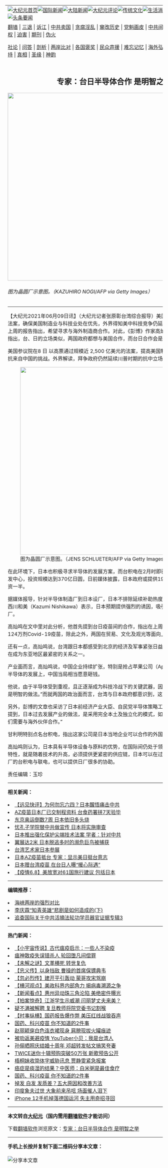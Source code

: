 <a name="1" id="1" target="_blank"></a><span id="1"></span>
<table align=center border="0"><tr><td colspan="2" VALIGN=TOP><a href="https://github.com/abrwif329/djy/blob/master/gb/nf1351518.md#1"><img src="https://raw.githubusercontent.com/abrwif329/www/master/t/djy/1.jpg" title="大纪元首页" alt="大纪元首页"></a><a href="https://github.com/abrwif329/djy/blob/master/gb/n24hr.md#1"><img src="https://raw.githubusercontent.com/abrwif329/www/master/t/djy/3.jpg" title="国际新闻" alt="国际新闻"></a><a href="https://github.com/abrwif329/djy/blob/master/gb/nsc413.md#1"><img src="https://raw.githubusercontent.com/abrwif329/www/master/t/djy/4.jpg" title="大陆新闻" alt="大陆新闻"></a><a href="https://github.com/abrwif329/djy/blob/master/gb/news392.md#1"><img src="https://raw.githubusercontent.com/abrwif329/www/master/t/djy/5.jpg" title="大纪元评论" alt="大纪元评论"></a><a href="https://github.com/abrwif329/djy/blob/master/gb/news2007.md#1"><img src="https://raw.githubusercontent.com/abrwif329/www/master/t/djy/6.jpg" title="传统文化" alt="传统文化"></a><a href="https://github.com/abrwif329/djy/blob/master/gb/news2008.md#1"><img src="https://raw.githubusercontent.com/abrwif329/www/master/t/djy/7.jpg" title="生活消费" alt="生活消费"></a><a href="https://github.com/abrwif329/djy/blob/master/gb/ncyule.md#1"><img src="https://raw.githubusercontent.com/abrwif329/www/master/t/djy/8.jpg" title="娱乐休闲" alt="娱乐休闲"></a><a href="https://github.com/abrwif329/djy/blob/master/gb/nsc1002.md#1"><img src="https://raw.githubusercontent.com/abrwif329/www/master/t/djy/9.jpg" title="健康" alt="健康"></a><a href="https://github.com/abrwif329/djy/blob/master/gb/nf6092.md#1"><img src="https://raw.githubusercontent.com/abrwif329/www/master/t/djy/10a.jpg" title="独家" alt="独家"></a><a href="https://github.com/abrwif329/djy/blob/master/gb/nf4514.md#1"><img src="https://raw.githubusercontent.com/abrwif329/www/master/t/djy/12a.jpg" title="头条要闻" alt="头条要闻"></a></td></tr>
<tr><td colspan="2" VALIGN=TOP><a target="_blank" href="https://github.com/abrwif329/www/blob/master/README.md?zsrh#1">翻墙</a> | <a target="_blank" href="https://github.com/abrwif329/djy/blob/master/gb/nf5657.md#1">三退</a> | <a target="_blank" href="https://github.com/abrwif329/djy/blob/master/gb/nf6124.md#1">诉江</a> | <a target="_blank" href="https://github.com/abrwif329/djy/blob/master/gb/nf1176117.md#1">中共卖国</a> | <a target="_blank" href="https://github.com/abrwif329/djy/blob/master/gb/nf5773.md#1">贪腐淫乱</a> | <a target="_blank" href="https://github.com/abrwif329/djy/blob/master/gb/nf1176115.md#1">窜改历史</a> | <a target="_blank" href="https://github.com/abrwif329/djy/blob/master/gb/nf1176107.md#1">党魁画皮</a> | <a target="_blank" href="https://github.com/abrwif329/djy/blob/master/gb/nf1320400.md#1">中共间谍</a> | <a target="_blank" href="https://github.com/abrwif329/djy/blob/master/gb/nf1176114.md#1">破坏传统</a> | <a target="_blank" href="https://github.com/abrwif329/ntdtv/blob/master/gb/prog447_1.md#1">恶贯满盈</a> | <a target="_blank" href="https://github.com/abrwif329/djy/blob/master/gb/ncid278.md#1">人权</a> | <a target="_blank" href="https://github.com/abrwif329/djy/blob/master/gb/nf1176111.md#1">迫害</a> | <a target="_blank" href="https://gitlab.com/szzdlab/mh-qikan/blob/master/README.md#1">期刊</a> | <a target="_blank" href="https://github.com/abrwif329/djy/blob/master/gb/nf5562.md#1">伪火</a></p><p><a target="_blank" href="https://github.com/abrwif329/djy/blob/master/gb/9p.md#1">社论</a> | <a target="_blank" href="https://github.com/abrwif329/djy/blob/master/gb/nf4378.md#1">问答</a> | <a target="_blank" href="https://github.com/abrwif329/djy/blob/master/gb/nf5792.md#1">剖析</a> | <a target="_blank" href="https://github.com/abrwif329/djy/blob/master/gb/nf5735.md#1">两岸比对</a> | <a target="_blank" href="https://github.com/abrwif329/djy/blob/master/gb/nf6119.md#1">各国褒奖</a> | <a target="_blank" href="https://github.com/abrwif329/djy/blob/master/gb/nf6120.md#1">民众声援</a> | <a target="_blank" href="https://github.com/abrwif329/djy/blob/master/gb/nf1188594.md#1">难忘记忆</a> | <a target="_blank" href="https://github.com/abrwif329/djy/blob/master/gb/nf3180.md#1">海外弘传</a> | <a target="_blank" href="https://github.com/abrwif329/djy/blob/master/gb/nf5410.md#1">万人上访</a> | <a target="_blank" href="https://github.com/abrwif329/www/blob/master/README.md?zsrh#1">平台首页</a> | <a target="_blank" href="https://github.com/abrwif329/djy/blob/master/gb/nf4386.md#1">支持</a> | <a target="_blank" href="https://github.com/abrwif329/djy/blob/master/gb/nf4389.md#1">真相</a> | <a target="_blank" href="https://github.com/abrwif329/djy/blob/master/gb/nf5790.md#1">圣缘</a> | <a target="_blank" href="https://github.com/abrwif329/djy/blob/master/gb/nf4786.md#1">神韵</a></td></tr>
<tr><td VALIGN=TOP width="626"><h2 align=center>专家：台日半导体合作 是明智之举</h2>
<img width="600" src="https://i.epochtimes.com/assets/uploads/2021/06/id13010196-501858-600x400.jpg" />
<h6>图为晶圆厂示意图。（KAZUHIRO NOGI/AFP via Getty Images）
</h6>
<hr>
<p>【大纪元2021年06月09日讯】（大纪元记者张原彰台湾综合报导）美国拜登政府日前再提抗中法案，确保美国制造业与科技业处在优先，外界得知美中科技竞争仍延续，而<ahref="https://github.com/abrwif329/djy/blob/master/gb/tag/%E6%97%A5%E6%9C%AC.md#1">日本</a>经济产业省在上周的报告指出，希望寻求与海外制造商合作。对此，《彭博》作家高灿鸣（Tim Culpan）撰文指出，台、日的立场类似，两国政府都想与美国合作，而台日合作会是明智的做法。</p>
<p>美国参议院在8 日 以高票通过规模近 2,500 亿美元的法案，提高美国制造业和科技投资，以对抗来自中国的挑战。外界解读，拜争政府仍然延续川普时期的抗中立场。</p>
<figure id="attachment_13010197" aria-describedby="caption-attachment-13010197" style="width: 600px" class="wp-caption aligncenter"><a target="_blank" href="https://i.epochtimes.com/assets/uploads/2021/06/id13010197-501859.jpg"><img class="size-large wp-image-13010197" src="https://i.epochtimes.com/assets/uploads/2021/06/id13010197-501859-600x400.jpg" alt="" width="600" b="400" /></a><figcaption id="caption-attachment-13010197" class="wp-caption-text">图为晶圆厂示意图。（JENS SCHLUETER/AFP via Getty Images）</figcaption></figure>
<p>在此环境下，<ahref="https://github.com/abrwif329/djy/blob/master/gb/tag/%E6%97%A5%E6%9C%AC.md#1">日本</a>也积极寻求半导体的发展方案，而台积电在2月时即已传出，将在日本设立研发中心，投资规模达到370亿日圆，日前媒体披露，日本政府或提供190亿日元的补助，等于出资一半。</p>
<p>据媒体报导，针对半导体制造厂到日本设厂，日本不排除延续补助热度，据日本IT产业部门主管西川和美（Kazumi Nishikawa）表示，日本预期提供强烈的诱因，吸引海外晶圆厂来日本设厂。</p>
<p>高灿鸣在文中里对此分析，他首先提到台日疫苗间的合作，指出在上周时，日本向台湾捐赠了124万剂Covid-19疫苗，除此之外，两国在贸易、文化及观光等面向上的交流，都很密切。</p>
<p>还有一点，高灿鸣说，台湾跟日本都感受到北京的经济及军事紧张日益加剧，这使得台日关系正在成为东亚地区最紧密的关系之一。</p>
<p>产业面而言，高灿鸣说，中国企业持续扩张，特别是抢占苹果公司（Apple Inc.）的订单，而在半导体的发展上，中国当局相当愿意砸钱。</p>
<p>他说，由于半导体受到重视，且正逐渐成为科技冷战下的关键武器，因此，“日本与台湾合作将会是明智的做法。”而就两国的政治面而言，台湾与日本政府都意识到，这是需要与美国合作的。</p>
<p>另外，彭博的文章也采访了日本前经济产业大臣、自民党半导体策略工作小组领导人甘利明，他提到，日本过去发展产业的做法，是采用完全本土及独立化的模式，如今需要被改变，“我认为我们需要与海外伙伴合作。”</p>
<p>甘利明特别点名台积电，指出这家公司是日本当地企业可以合作的外国伙伴类型。</p>
<p>高灿鸣则认为，日本具有半导体设备与原料的优势，在国际间仍处于领导地位，而晶片制造有种特性，就是随着技术的升高，必须提供更紧密的供应链，日本可以在过程中加强合作关系，且台厂的台积电与联电，也可以提供日厂很多的协助。</p>
<p>责任编辑：玉珍</p>

<hr>


<strong>相关新闻：</strong>
<li><a href="https://github.com/abrwif329/djy/blob/master/gb/21/6/4/n12999736.md#1">【远见快评】为何勿忘六四？日本醒悟痛击中共</a></li>
<li><a href="https://github.com/abrwif329/djy/blob/master/gb/21/6/6/n13002942.md#1">AZ疫苗日本厂已交制程资料 台食药署拼7天验毕</a></li>
<li><a href="https://github.com/abrwif329/djy/blob/master/gb/21/6/6/n13002951.md#1">东京奥运倒数7周 日本依旧多头烧</a></li>
<li><a href="https://github.com/abrwif329/djy/blob/master/gb/21/6/6/n13003015.md#1">忧孔子学院替中共做宣传 日本将实施审查</a></li>
<li><a href="https://github.com/abrwif329/djy/blob/master/gb/21/6/6/n13003203.md#1">日本推出强化保护尖端技术法案 学者：针对中共</a></li>
<li><a href="https://github.com/abrwif329/djy/blob/master/gb/21/6/7/n13004235.md#1">翼展达2米 日本脱逃多时的濒危巨鸟被捕获</a></li>
<li><a href="https://github.com/abrwif329/djy/blob/master/gb/21/6/7/n13004317.md#1">台湾艺术家日本参展</a></li>
<li><a href="https://github.com/abrwif329/djy/blob/master/gb/21/6/7/n13005668.md#1">日本AZ疫苗抵台  专家：显示美日挺台意志</a></li>
<li><a href="https://github.com/abrwif329/djy/blob/master/gb/21/6/8/n13007172.md#1">日本赠台湾疫苗 在台日人曝“暖心际遇”</a></li>
<li><a href="https://github.com/abrwif329/djy/blob/master/gb/21/6/8/n13007207.md#1">【疫情6.8】美放宽对61国旅行建议 包括日本</a></li>
<hr>


<strong>编辑推荐：</strong>
<li><a href="https://github.com/abrwif329/djy/blob/master/gb/8/12/18/n2367165.md?dfh#1" target="_blank">海峡两岸的强烈对比</a></li><li><a href="https://github.com/tsiac2612/djy/blob/master/gb/18/4/8/n10285705.md#1" target="_blank">李庆霖“知青英雄”悲剧是如何造成的(下)</a></li><li><a href="https://github.com/tsiac2612/djy/blob/master/gb/13/9/18/n3966634.md#1" target="_blank">追查国际关于中共活摘法轮功学员器官证据专辑3</a></li>
<hr>

<strong>热门新闻：</strong>
<li><a href="https://github.com/abrwif329/djy/blob/master/gb/21/6/3/n12997286.md#1">【小宇宙传说】古代瘟疫启示：一些人不染疫</a></li>
<li><a href="https://github.com/abrwif329/djy/blob/master/gb/21/5/28/n12982017.md#1">瘟神散疫失误错杀人 轮回堕凡间偿罪</a></li>
<li><a href="https://github.com/abrwif329/djy/blob/master/gb/21/6/4/n12999902.md#1">【未解之谜】文革横死 转世复仇</a></li>
<li><a href="https://github.com/abrwif329/djy/blob/master/gb/21/6/1/n12992137.md#1">【忠义传】以身挡敌 曹操的首席保镖典韦</a></li>
<li><a href="https://github.com/abrwif329/djy/blob/master/gb/21/6/3/n12996820.md#1">【忽必烈传】建开平引轰动 蒙哥攻宋驾崩</a></li>
<li><a href="https://github.com/abrwif329/djy/blob/master/gb/21/6/8/n13008668.md#1">【横河观点】美政科界内部角力 揭病毒溯源之争</a></li>
<li><a href="https://github.com/abrwif329/djy/blob/master/gb/21/6/8/n13008558.md#1">【新闻看点】惠州异动珠三角沦陷 美绝密件曝光</a></li>
<li><a href="https://github.com/abrwif329/djy/blob/master/gb/21/6/8/n13006411.md#1">【拍案惊奇】江浙学生示威潮 闫丽梦丈夫来美？</a></li>
<li><a href="https://github.com/abrwif329/djy/blob/master/gb/21/6/7/n13005490.md#1">疑不满被解聘 复旦教师将院党委书记割喉</a></li>
<li><a href="https://github.com/abrwif329/djy/blob/master/gb/21/6/7/n13005980.md#1">【时事纵横】国药报告爆作弊 美压红线战狼吞声</a></li>
<li><a href="https://github.com/abrwif329/djy/blob/master/gb/21/6/6/n13003685.md#1">国药、科兴疫苗 你不知道的2件事</a></li>
<li><a href="https://github.com/abrwif329/djy/blob/master/gb/21/6/6/n13003693.md#1">赵丽颖穿白色连衣裙现身 肩膀现拔火罐痕迹</a></li>
<li><a href="https://github.com/abrwif329/djy/blob/master/gb/21/6/6/n13003512.md#1">被劝返美避疫情 YouTuber小贝：我是台湾人</a></li>
<li><a href="https://github.com/abrwif329/djy/blob/master/gb/21/6/7/n13006080.md#1">孙俪晒照庆结婚十周年 邓超转发帖文搞笑夸妻</a></li>
<li><a href="https://github.com/abrwif329/djy/blob/master/gb/21/6/7/n13003956.md#1">TWICE迷你十辑预购突破50万张 新歌预告公开</a></li>
<li><a href="https://github.com/abrwif329/djy/blob/master/gb/21/6/8/n13007127.md#1">梧桐妹收简体字威胁讯息 贾静雯紧急报案</a></li>
<li><a href="https://github.com/abrwif329/djy/blob/master/gb/21/6/5/n13001707.md#1">癌症是痰湿的结果？中医师：白米粥是最佳食疗</a></li>
<li><a href="https://github.com/abrwif329/djy/blob/master/gb/21/6/6/n13003685.md#1">国药、科兴疫苗 你不知道的2件事</a></li>
<li><a href="https://github.com/abrwif329/djy/blob/master/gb/21/6/7/n13003932.md#1">掉发 白发 发质差？五大原因和改善方法</a></li>
<li><a href="https://github.com/abrwif329/djy/blob/master/gb/21/6/8/n13006901.md#1">印度象夫过世 大象前来吊唁 场面催人泪下</a></li>
<li><a href="https://github.com/abrwif329/djy/blob/master/gb/21/6/7/n13004698.md#1">iPhone 12手机掉落德国运河 失主用奇招寻回</a></li>
<hr>

<strong>本文转自<a href="https://www.epochtimes.com">大纪元</a>（国内需用<a href="https://github.com/abrwif329/www/blob/master/README.md#8">翻墙软件</a>才能访问）</strong><p>下载<a href="https://github.com/abrwif329/www/blob/master/README.md#8">翻墙软件</a>浏览原文：<a href="https://www.epochtimes.com/gb/21/6/9/n13010194.htm">专家：台日半导体合作 是明智之举</a></p><hr>

<strong>手机上长按并复制下面二维码分享本文章：</strong><br><br><img src="https://chart.apis.google.com/chart?cht=qr&chs=240x240&choe=UTF-8&chld=M|2&chl=https://github.com/abrwif329/djy/blob/master/gb/21/6/9/n13010194.md%231" title="分享本文章"></td><td VALIGN=TOP><a href="https://github.com/abrwif329/djy/blob/master/gb/16/1/21/n4622075.md?dfh#1" target="_blank"><img src="https://raw.githubusercontent.com/abrwif329/djy/master/gb/300/wei-f1.jpg" title="中共的伪火骗局"  alt="中共的伪火骗局"></a><br><a href="https://github.com/abrwif329/www/blob/master/README.md?dfh#9" target="_blank"><img src="https://raw.githubusercontent.com/abrwif329/djy/master/gb/300/yong-h.jpg" title="永恒的见证"  alt="永恒的见证"></a><br><a href="https://github.com/abrwif329/djy/blob/master/gb/13/9/29/n3974789.md?dfh#1" target="_blank"><img src="https://raw.githubusercontent.com/abrwif329/djy/master/gb/300/shang-lnz.jpg" title="善良女子被中共投男牢"  alt="善良女子被中共投男牢"></a><br><a href="https://github.com/abrwif329/djy/blob/master/gb/16/3/16/n4663449.md?dfh#1" target="_blank"><img src="https://raw.githubusercontent.com/abrwif329/djy/master/gb/300/huo-z3.jpg" title="警卫目击活摘器官"  alt="警卫目击活摘器官"></a><br><a href="https://github.com/abrwif329/djy/blob/master/gb/16/8/7/n8177641.md?dfh#1" target="_blank"><img src="https://raw.githubusercontent.com/abrwif329/djy/master/gb/300/huo-z4.jpg" title="证人描述活摘恐怖"  alt="证人描述活摘恐怖"></a><br><a href="https://github.com/abrwif329/djy/blob/master/gb/10/4/19/n2881569.md?dfh#1" target="_blank"><img src="https://raw.githubusercontent.com/abrwif329/djy/master/gb/300/huo-z1.jpg" title="揭开活摘器官黑幕"  alt="揭开活摘器官黑幕"></a><br><a href="https://github.com/abrwif329/djy/blob/master/gb/10/11/7/n3077476.md?dfh#1" target="_blank"><img src="https://raw.githubusercontent.com/abrwif329/djy/master/gb/300/ma-ks.jpg" title="马克思的成魔之路"  alt="马克思的成魔之路"></a><br><a href="https://github.com/abrwif329/djy/blob/master/gb/14/6/9/n4173977.md?dfh#1" target="_blank"><img src="https://raw.githubusercontent.com/abrwif329/djy/master/gb/300/chang-zs.jpg" title="藏字石 蕴天机"  alt="藏字石 蕴天机"></a><br><a href="https://github.com/abrwif329/djy/blob/master/gb/18/5/10/n10381511.md?dfh#1" target="_blank"><img src="https://raw.githubusercontent.com/abrwif329/djy/master/gb/300/st1.jpg" title="关注三亿人三退"  alt="关注三亿人三退"></a><br><a href="https://github.com/abrwif329/djy/blob/master/gb/18/3/21/n10237682.md?dfh#1" target="_blank"><img src="https://raw.githubusercontent.com/abrwif329/djy/master/gb/300/jie-t.jpg" title="解体中共复兴中华"  alt="解体中共复兴中华"></a><br><a href="https://github.com/abrwif329/djy/blob/master/gb/9/2/9/n2422991.md?dfh#1" target="_blank"><img src="https://raw.githubusercontent.com/abrwif329/djy/master/gb/300/gao-zs.jpg" title="中共迫害良心律师"  alt="中共迫害良心律师"></a><br><a href="https://github.com/abrwif329/djy/blob/master/gb/18/12/9/n10900044.md?dfh#1" target="_blank"><img src="https://raw.githubusercontent.com/abrwif329/djy/master/gb/300/sj1.jpg" title="三百多万人举报江泽民"  alt="三百多万人举报江泽民"></a><br><a href="https://github.com/abrwif329/djy/blob/master/gb/18/8/28/n10672014.md?dfh#1" target="_blank"><img src="https://raw.githubusercontent.com/abrwif329/djy/master/gb/300/sj2.jpg" title="这些官员为何起诉江泽民"  alt="这些官员为何起诉江泽民"></a><br><a href="https://github.com/abrwif329/djy/blob/master/gb/8/12/18/n2367165.md?dfh#1" target="_blank"><img src="https://raw.githubusercontent.com/abrwif329/djy/master/gb/300/liangan.jpg" title="海峡两岸的强烈对比"  alt="海峡两岸的强烈对比"></a><br><a href="https://github.com/abrwif329/djy/blob/master/gb/15/12/10/n4593139.md?dfh#1" target="_blank"><img src="https://raw.githubusercontent.com/abrwif329/djy/master/gb/300/jia-ndzl.jpg" title="加拿大总理的贺信"  alt="加拿大总理的贺信"></a><br><a href="https://github.com/abrwif329/djy/blob/master/gb/11/6/17/n3289382.md?dfh#1" target="_blank"><img src="https://raw.githubusercontent.com/abrwif329/djy/master/gb/300/xiao-wd.jpg" title="探寻真相兼听则明"  alt="探寻真相兼听则明"></a><br><a href="https://github.com/abrwif329/djy/blob/master/gb/18/10/27/n10812623.md?dfh#1" target="_blank"><img src="https://raw.githubusercontent.com/abrwif329/djy/master/gb/300/yindu.jpg" title="印度媒体报道东方"  alt="印度媒体报道东方"></a><br><a href="https://github.com/abrwif329/djy/blob/master/gb/18/6/9/n10469652.md?dfh#1" target="_blank"><img src="https://raw.githubusercontent.com/abrwif329/djy/master/gb/300/xie-j.jpg" title="不一样的海外校园"  alt="不一样的海外校园"></a><br><a href="https://github.com/abrwif329/djy/blob/master/gb/7/4/5/n1669415.md?dfh#1" target="_blank"><img src="https://raw.githubusercontent.com/abrwif329/djy/master/gb/300/li-up.jpg" title="从大师到徒弟的传奇"  alt="从大师到徒弟的传奇"></a><br><a href="https://github.com/abrwif329/djy/blob/master/gb/17/5/26/n9191512.md?dfh#1" target="_blank"><img src="https://raw.githubusercontent.com/abrwif329/djy/master/gb/300/zfl2.jpg" title="亿万人与东方一本奇书"  alt="亿万人与东方一本奇书"></a><br><a href="https://github.com/abrwif329/djy/blob/master/gb/13/11/27/n4020290.md?dfh#1" target="_blank"><img src="https://raw.githubusercontent.com/abrwif329/djy/master/gb/300/zhen-h.jpg" title="大陆见不到的震撼场面"  alt="大陆见不到的震撼场面"></a><br><a href="https://github.com/abrwif329/djy/blob/master/gb/15/7/17/n4482910.md?dfh#1" target="_blank"><img src="https://raw.githubusercontent.com/abrwif329/djy/master/gb/300/dalu-sk.jpg" title="人心向善 大陆当初盛况"  alt="人心向善 大陆当初盛况"></a><br><a href="https://github.com/abrwif329/djy/blob/master/gb/19/1/5/n10955468.md?dfh#1" target="_blank"><img src="https://raw.githubusercontent.com/abrwif329/djy/master/gb/300/zfl1.jpg" title="追寻真理 这书讲什么"  alt="追寻真理 这书讲什么"></a><br><a href="https://github.com/abrwif329/www/blob/master/README.md?dfh#1" target="_blank"><img src="https://raw.githubusercontent.com/abrwif329/djy/master/gb/300/fq1.jpg" title="下载免费翻墙软件"  alt="下载免费翻墙软件"></a><br></td></tr></table>
